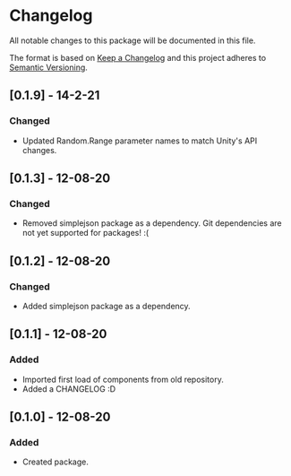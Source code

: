 # Changelog
All notable changes to this package will be documented in this file.

The format is based on [Keep a Changelog](http://keepachangelog.com/en/1.0.0/)
and this project adheres to [Semantic Versioning](http://semver.org/spec/v2.0.0.html).

## [0.1.9] - 14-2-21

### Changed
- Updated Random.Range parameter names to match Unity's API changes.


## [0.1.3] - 12-08-20

### Changed
- Removed simplejson package as a dependency. Git dependencies are not yet supported for packages! :(


## [0.1.2] - 12-08-20

### Changed
- Added simplejson package as a dependency.

## [0.1.1] - 12-08-20

### Added
- Imported first load of components from old repository.
- Added a CHANGELOG :D

## [0.1.0] - 12-08-20

### Added
- Created package.